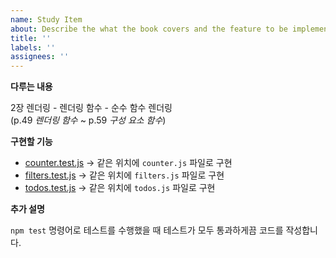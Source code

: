 ```yaml
---
name: Study Item
about: Describe the what the book covers and the feature to be implemented
title: ''
labels: ''
assignees: ''
---
```


**다루는 내용**

2장 렌더링 - 렌더링 함수 - 순수 함수 렌더링 <br/>(p.49 _렌더링 함수_ ~ p.59 _구성 요소 함수_)

**구현할 기능**

- [counter.test.js](../../02.%20렌더링/02/view/counter.test.js) -> 같은 위치에 `counter.js` 파일로 구현
- [filters.test.js](../../02.%20렌더링/02/view/filters.test.js) -> 같은 위치에 `filters.js` 파일로 구현
- [todos.test.js](../../02.%20렌더링/02/view/todos.test.js) -> 같은 위치에 `todos.js` 파일로 구현

**추가 설명**

`npm test` 명령어로 테스트를 수행했을 때 테스트가 모두 통과하게끔 코드를 작성합니다.
